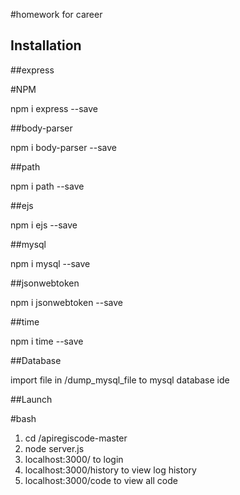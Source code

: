 #homework for career

## Installation

##express

#NPM

npm i express --save

##body-parser

npm i body-parser --save

##path

npm i path --save

##ejs

npm i ejs --save

##mysql

npm i mysql --save

##jsonwebtoken

npm i jsonwebtoken --save

##time

npm i time --save

##Database

import file in /dump_mysql_file to mysql database ide


##Launch

#bash
1. cd /apiregiscode-master
2. node server.js
3. localhost:3000/ to login
4. localhost:3000/history to view log history
5. localhost:3000/code to view all code
